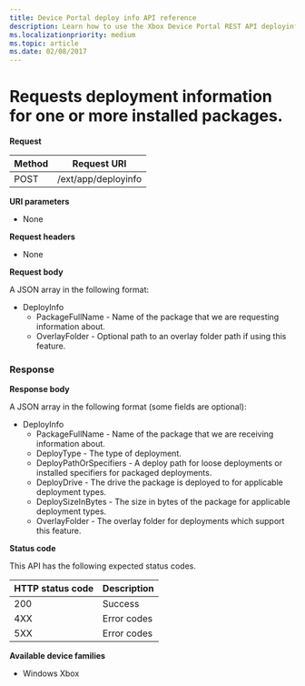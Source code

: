 ```yaml
---
title: Device Portal deploy info API reference
description: Learn how to use the Xbox Device Portal REST API deployinfo to request deployment information for one or more installed packages.
ms.localizationpriority: medium
ms.topic: article
ms.date: 02/08/2017
---
```


# Requests deployment information for one or more installed packages.

**Request**

| Method | Request URI |
|--------|-------------|
| POST | /ext/app/deployinfo |

**URI parameters**

 - None

**Request headers**

- None

**Request body**

A JSON array in the following format:

* DeployInfo
  * PackageFullName - Name of the package that we are requesting information about.
  * OverlayFolder - Optional path to an overlay folder path if using this feature.

### Response

**Response body**

A JSON array in the following format (some fields are optional):

* DeployInfo
  * PackageFullName - Name of the package that we are receiving information about.
  * DeployType - The type of deployment.
  * DeployPathOrSpecifiers - A deploy path for loose deployments or installed specifiers for packaged deployments.
  * DeployDrive - The drive the package is deployed to for applicable deployment types.
  * DeploySizeInBytes - The size in bytes of the package for applicable deployment types.
  * OverlayFolder - The overlay folder for deployments which support this feature.

**Status code**

This API has the following expected status codes.

| HTTP status code | Description |
|------------------|-------------|
| 200 | Success |
| 4XX | Error codes |
| 5XX | Error codes |

**Available device families**

* Windows Xbox
